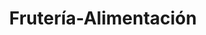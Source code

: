 ---
title: "Frutería-Alimentación"
url: /toledo/fruteria-alimentacion-calle-los-becquer/
shop: comodidad
---
